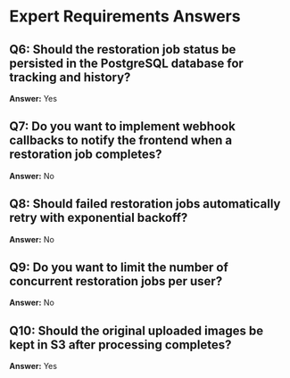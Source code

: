 # Expert Requirements Answers

## Q6: Should the restoration job status be persisted in the PostgreSQL database for tracking and history?
**Answer:** Yes

## Q7: Do you want to implement webhook callbacks to notify the frontend when a restoration job completes?
**Answer:** No

## Q8: Should failed restoration jobs automatically retry with exponential backoff?
**Answer:** No

## Q9: Do you want to limit the number of concurrent restoration jobs per user?
**Answer:** No

## Q10: Should the original uploaded images be kept in S3 after processing completes?
**Answer:** Yes